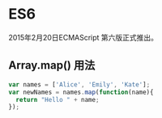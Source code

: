 # ES6
2015年2月20日ECMAScript 第六版正式推出。

## Array.map() 用法
```javascript
var names = ['Alice', 'Emily', 'Kate'];
var newNames = names.map(function(name){
  return "Hello " + name;
});
```
